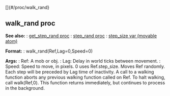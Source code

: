 []{#/proc/walk_rand}
## walk_rand proc
**See also:**
:   [get_step_rand proc](#/proc/get_step_rand)
:   [step_rand proc](#/proc/step_rand)
:   [step_size var (movable atom)](#/atom/movable/var/step_size)
<!-- -->
**Format:**
:   walk_rand(Ref,Lag=0,Speed=0)
<!-- -->
**Args:**
:   Ref: A mob or obj.
:   Lag: Delay in world ticks between movement.
:   Speed: Speed to move, in pixels. 0 uses Ref.step_size.
Moves Ref randomly. Each step will be preceded by Lag time of
inactivity.
A call to a walking function aborts any previous walking function called
on Ref. To halt walking, call walk(Ref,0).
This function returns immediately, but continues to process in the
background.